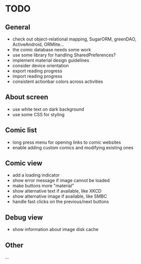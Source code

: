 # TODO

## General

- check out object-relational mapping, SugarORM, greenDAO, ActiveAndroid, ORMlite...
- the comic database needs some work
- use some library for handling SharedPreferences?
- implement material design guidelines
- consider device orientation
- export reading progress
- import reading progress
- consistent actionbar colors across activities

## About screen

- use white text on dark background
- use some CSS for styling

## Comic list

- long press menu for opening links to comic websites
- enable adding custom comics and modifying existing ones

## Comic view

- add a loading indicator
- show error message if image cannot be loaded
- make buttons more "material"
- show alternative text if available, like XKCD
- show alternative image if available, like SMBC
- handle fast clicks on the previous/next buttons

## Debug view

- show information about image disk cache

## Other

...
